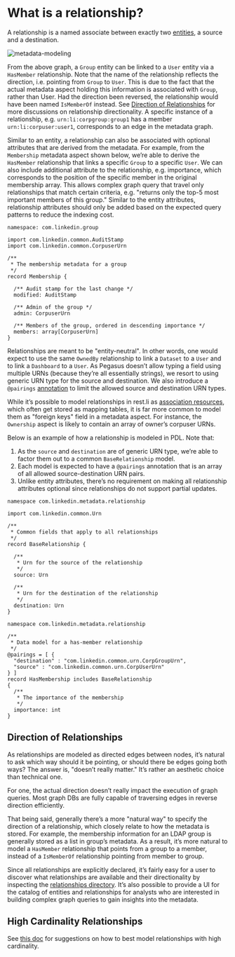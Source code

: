 # What is a relationship?

A relationship is a named associate between exactly two [entities](entity.md), a source and a destination.

![metadata-modeling](../imgs/metadata-modeling.png)

From the above graph, a `Group` entity can be linked to a `User` entity via a `HasMember` relationship. Note that the
name of the relationship reflects the direction, i.e. pointing from `Group` to `User`. This is due to the fact that the
actual metadata aspect holding this information is associated with `Group`, rather than User. Had the direction been
reversed, the relationship would have been named `IsMemberOf` instead. See
[Direction of Relationships](#direction-of-relationships) for more discussions on relationship directionality. A
specific instance of a relationship, e.g. `urn:li:corpgroup:group1` has a member `urn:li:corpuser:user1`, corresponds to
an edge in the metadata graph.

Similar to an entity, a relationship can also be associated with optional attributes that are derived from the metadata.
For example, from the `Membership` metadata aspect shown below, we’re able to derive the `HasMember` relationship that
links a specific `Group` to a specific `User`. We can also include additional attribute to the relationship, e.g.
importance, which corresponds to the position of the specific member in the original membership array. This allows
complex graph query that travel only relationships that match certain criteria, e.g. "returns only the top-5 most
important members of this group." Similar to the entity attributes, relationship attributes should only be added based
on the expected query patterns to reduce the indexing cost.

```
namespace: com.linkedin.group

import com.linkedin.common.AuditStamp
import com.linkedin.common.CorpuserUrn

/**
 * The membership metadata for a group
 */
record Membership {

  /** Audit stamp for the last change */
  modified: AuditStamp

  /** Admin of the group */
  admin: CorpuserUrn

  /** Members of the group, ordered in descending importance */
  members: array[CorpuserUrn]
}
```

Relationships are meant to be "entity-neutral". In other words, one would expect to use the same `OwnedBy` relationship
to link a `Dataset` to a `User` and to link a `Dashboard` to a `User`. As Pegasus doesn’t allow typing a field using
multiple URNs (because they’re all essentially strings), we resort to using generic URN type for the source and
destination. We also introduce a `@pairings`
[annotation](https://linkedin.github.io/rest.li/pdl_migration#shorthand-for-custom-properties) to limit the allowed
source and destination URN types.

While it’s possible to model relationships in rest.li as
[association resources](https://linkedin.github.io/rest.li/modeling/modeling#association), which often get stored as
mapping tables, it is far more common to model them as "foreign keys" field in a metadata aspect. For instance, the
`Ownership` aspect is likely to contain an array of owner’s corpuser URNs.

Below is an example of how a relationship is modeled in PDL. Note that:

1. As the `source` and `destination` are of generic URN type, we’re able to factor them out to a common
   `BaseRelationship` model.
2. Each model is expected to have a `@pairings` annotation that is an array of all allowed source-destination URN pairs.
3. Unlike entity attributes, there’s no requirement on making all relationship attributes optional since relationships
   do not support partial updates.

```
namespace com.linkedin.metadata.relationship

import com.linkedin.common.Urn

/**
 * Common fields that apply to all relationships
 */
record BaseRelationship {

  /**
   * Urn for the source of the relationship
   */
  source: Urn

  /**
   * Urn for the destination of the relationship
   */
  destination: Urn
}
```

```
namespace com.linkedin.metadata.relationship

/**
 * Data model for a has-member relationship
 */
@pairings = [ {
  "destination" : "com.linkedin.common.urn.CorpGroupUrn",
  "source" : "com.linkedin.common.urn.CorpUserUrn"
} ]
record HasMembership includes BaseRelationship
{
  /**
   * The importance of the membership
   */
  importance: int
}
```

## Direction of Relationships

As relationships are modeled as directed edges between nodes, it’s natural to ask which way should it be pointing, or
should there be edges going both ways? The answer is, "doesn’t really matter." It’s rather an aesthetic choice than
technical one.

For one, the actual direction doesn’t really impact the execution of graph queries. Most graph DBs are fully capable of
traversing edges in reverse direction efficiently.

That being said, generally there’s a more "natural way" to specify the direction of a relationship, which closely relate
to how the metadata is stored. For example, the membership information for an LDAP group is generally stored as a list
in group’s metadata. As a result, it’s more natural to model a `HasMember` relationship that points from a group to a
member, instead of a `IsMemberOf` relationship pointing from member to group.

Since all relationships are explicitly declared, it’s fairly easy for a user to discover what relationships are
available and their directionality by inspecting the
[relationships directory](../../metadata-models/src/main/pegasus/com/linkedin/metadata/relationship). It’s also possible
to provide a UI for the catalog of entities and relationships for analysts who are interested in building complex graph
queries to gain insights into the metadata.

## High Cardinality Relationships

See [this doc](../advanced/high-cardinality.md) for suggestions on how to best model relationships with high
cardinality.
